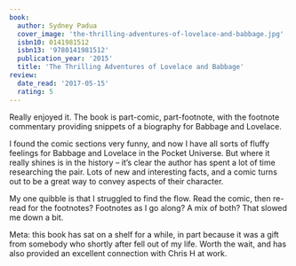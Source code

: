 ```yaml
---
book:
  author: Sydney Padua
  cover_image: 'the-thrilling-adventures-of-lovelace-and-babbage.jpg'
  isbn10: 0141981512
  isbn13: '9780141981512'
  publication_year: '2015'
  title: 'The Thrilling Adventures of Lovelace and Babbage'
review:
  date_read: '2017-05-15'
  rating: 5
---
```


Really enjoyed it. The book is part-comic, part-footnote, with the footnote commentary providing snippets of a biography for Babbage and Lovelace.

I found the comic sections very funny, and now I have all sorts of fluffy feelings for Babbage and Lovelace in the Pocket Universe. But where it really shines is in the history – it’s clear the author has spent a lot of time researching the pair. Lots of new and interesting facts, and a comic turns out to be a great way to convey aspects of their character.

My one quibble is that I struggled to find the flow. Read the comic, then re-read for the footnotes? Footnotes as I go along? A mix of both? That slowed me down a bit.

Meta: this book has sat on a shelf for a while, in part because it was a gift from somebody who shortly after fell out of my life. Worth the wait, and has also provided an excellent connection with Chris H at work.
